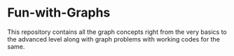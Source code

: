 # Fun-with-Graphs
This repository contains all the graph concepts right from the very basics to the advanced level along with graph problems with working codes for the same.

